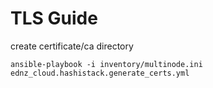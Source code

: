 # TLS Guide


create certificate/ca directory

`ansible-playbook -i inventory/multinode.ini ednz_cloud.hashistack.generate_certs.yml`

